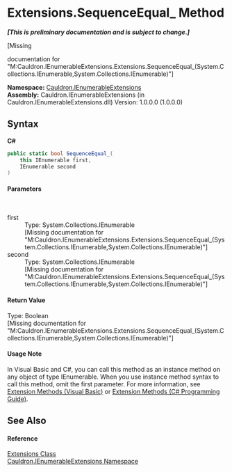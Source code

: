 # Extensions.SequenceEqual_ Method 
 _**\[This is preliminary documentation and is subject to change.\]**_

\[Missing <summary> documentation for "M:Cauldron.IEnumerableExtensions.Extensions.SequenceEqual_(System.Collections.IEnumerable,System.Collections.IEnumerable)"\]

**Namespace:**&nbsp;<a href="N_Cauldron_IEnumerableExtensions">Cauldron.IEnumerableExtensions</a><br />**Assembly:**&nbsp;Cauldron.IEnumerableExtensions (in Cauldron.IEnumerableExtensions.dll) Version: 1.0.0.0 (1.0.0.0)

## Syntax

**C#**<br />
``` C#
public static bool SequenceEqual_(
	this IEnumerable first,
	IEnumerable second
)
```


#### Parameters
&nbsp;<dl><dt>first</dt><dd>Type: System.Collections.IEnumerable<br />\[Missing <param name="first"/> documentation for "M:Cauldron.IEnumerableExtensions.Extensions.SequenceEqual_(System.Collections.IEnumerable,System.Collections.IEnumerable)"\]</dd><dt>second</dt><dd>Type: System.Collections.IEnumerable<br />\[Missing <param name="second"/> documentation for "M:Cauldron.IEnumerableExtensions.Extensions.SequenceEqual_(System.Collections.IEnumerable,System.Collections.IEnumerable)"\]</dd></dl>

#### Return Value
Type: Boolean<br />\[Missing <returns> documentation for "M:Cauldron.IEnumerableExtensions.Extensions.SequenceEqual_(System.Collections.IEnumerable,System.Collections.IEnumerable)"\]

#### Usage Note
In Visual Basic and C#, you can call this method as an instance method on any object of type IEnumerable. When you use instance method syntax to call this method, omit the first parameter. For more information, see <a href="http://msdn.microsoft.com/en-us/library/bb384936.aspx">Extension Methods (Visual Basic)</a> or <a href="http://msdn.microsoft.com/en-us/library/bb383977.aspx">Extension Methods (C# Programming Guide)</a>.

## See Also


#### Reference
<a href="T_Cauldron_IEnumerableExtensions_Extensions">Extensions Class</a><br /><a href="N_Cauldron_IEnumerableExtensions">Cauldron.IEnumerableExtensions Namespace</a><br />